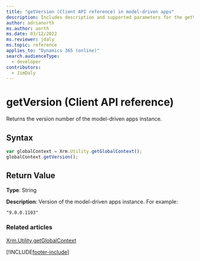 ```yaml
---
title: "getVersion (Client API reference) in model-driven apps"
description: Includes description and supported parameters for the getVersion method.
author: adrianorth
ms.author: aorth
ms.date: 03/12/2022
ms.reviewer: jdaly
ms.topic: reference
applies_to: "Dynamics 365 (online)"
search.audienceType: 
  - developer
contributors:
  - JimDaly
---
```

# getVersion (Client API reference)

Returns the version number of the model-driven apps instance.

## Syntax

```JavaScript
var globalContext = Xrm.Utility.getGlobalContext();
globalContext.getVersion();
``` 

## Return Value

**Type**: String

**Description**: Version of the model-driven apps instance. For example:

`"9.0.0.1103"`

### Related articles

[Xrm.Utility.getGlobalContext](../getGlobalContext.md)


[!INCLUDE[footer-include](../../../../../../includes/footer-banner.md)]
